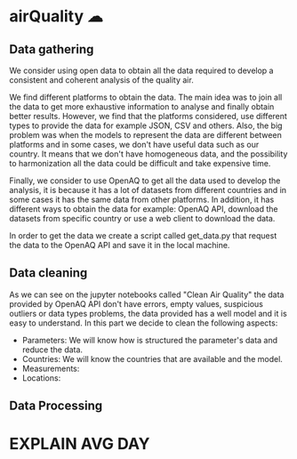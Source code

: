 # airQuality ☁

## Data gathering
We consider using open data to obtain all the data required to develop a consistent and coherent 
analysis of the quality air.

We find different platforms to obtain the data. The main idea was to join all the data to get more exhaustive information to analyse and finally obtain better results. However, we find that the platforms
considered, use different types to provide the data for example JSON, CSV and others. Also, the big problem was when the models to represent the data are different between platforms and in some cases, we don't have useful data such as our country. It means that we don't have homogeneous data, and the possibility to harmonization all the data could be difficult and take expensive time. 

Finally, we consider to use OpenAQ to get all the data used to develop the analysis, it is because it has a lot of datasets from different countries and in some cases it has the same data from other platforms. In addition, it has different ways to obtain the data for example:
OpenAQ API, download the datasets from specific country or use a web client to download the data.

In order to get the data we create a script called get_data.py that request the data to the OpenAQ API and save it in the local machine.
## Data cleaning
As we can see on the jupyter notebooks called "Clean Air Quality" the data provided by OpenAQ API don't have errors, empty values, suspicious outliers or data types problems, the data provided has a well model and it is easy to understand. 
In this part we decide to clean the following aspects:
- Parameters: We will know how is structured the parameter's data and reduce the data.
- Countries: We will know the countries that are available and the model.
- Measurements:
- Locations:
## Data Processing

# EXPLAIN AVG DAY

